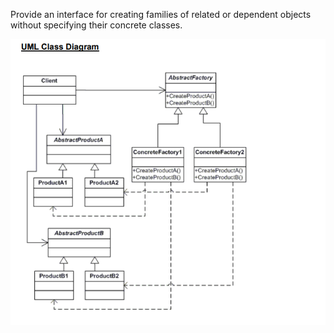 Provide an interface for creating families of related or dependent objects
without specifying their concrete classes.

![img_1.png](img_1.png)

